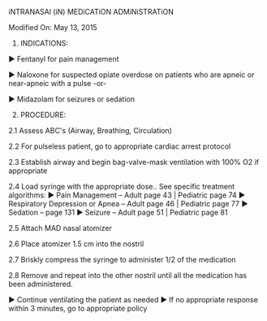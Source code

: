 iNTRANASAl (iN) MEDiCATiON ADMiNiSTRATiON

Modified On: May 13, 2015

1. INDICATIONS:

► Fentanyl for pain management

► Naloxone for suspected opiate overdose on patients who are apneic or near-apneic with a pulse -or-

► Midazolam for seizures or sedation

2. PROCEDURE:

2.1 Assess ABC's (Airway, Breathing, Circulation)

2.2 For pulseless patient, go to appropriate cardiac arrest protocol

2.3 Establish airway and begin bag-valve-mask ventilation with 100% O2 if appropriate

2.4 Load syringe with the appropriate dose.. See specific treatment algorithms:
► Pain Management – Adult page 43 | Pediatric page 74
► Respiratory Depression or Apnea – Adult page 46 | Pediatric page 77
► Sedation – page 131
► Seizure – Adult page 51 | Pediatric page 81

2.5 Attach MAD nasal atomizer

2.6 Place atomizer 1.5 cm into the nostril

2.7 Briskly compress the syringe to administer 1/2 of the medication

2.8 Remove and repeat into the other nostril until all the medication has been administered.

► Continue ventilating the patient as needed
► If no appropriate response within 3 minutes, go to appropriate policy

